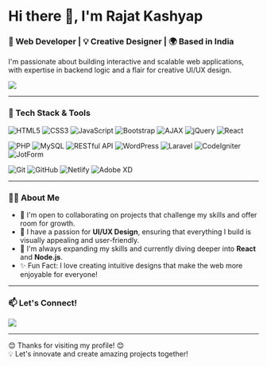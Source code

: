 <!-- Cover Image -->
<!-- <p align="center">
  <img src="" alt="Cover Image" style="width: 100%; max-width: 1280px; border-radius: 8px;">
</p> -->

<h1>Hi there 👋, I'm Rajat Kashyap</h1>
<h3>🚀 Web Developer | 💡 Creative Designer | 🌍 Based in India</h3>

<p>
  I'm passionate about building interactive and scalable web applications, with expertise in backend logic and a flair for creative UI/UX design.
</p>

<div>
  <a href="mailto:rajatkashyap099@gmail.com"><img src="https://img.shields.io/badge/Email-me-red?style=flat-square&logo=gmail&logoColor=white"></a>
  <!-- <a href="https://www.linkedin.com/in/rajatkashyap099" target="_blank"><img src="https://img.shields.io/badge/LinkedIn-connect-blue?style=flat-square&logo=linkedin"></a> -->
  <!-- <a href="https://github.com/Rjtksp" target="_blank"><img src="https://img.shields.io/badge/GitHub-follow-black?style=flat-square&logo=github"></a> -->
</div>

---

### 💼 Tech Stack & Tools

<p>
  <!-- Frontend Technologies -->
  <img src="https://img.shields.io/badge/HTML5-%23E34F26.svg?&style=for-the-badge&logo=html5&logoColor=white" alt="HTML5"/>
  <img src="https://img.shields.io/badge/CSS3-%231572B6.svg?&style=for-the-badge&logo=css3&logoColor=white" alt="CSS3"/>
  <img src="https://img.shields.io/badge/JavaScript-%23F7DF1E.svg?&style=for-the-badge&logo=javascript&logoColor=black" alt="JavaScript"/>
  <img src="https://img.shields.io/badge/Bootstrap-%237952B3.svg?&style=for-the-badge&logo=bootstrap&logoColor=white" alt="Bootstrap"/>
  <img src="https://img.shields.io/badge/AJAX-%230e76a8.svg?&style=for-the-badge&logo=ajax&logoColor=white" alt="AJAX"/>
  <img src="https://img.shields.io/badge/jQuery-%230e76a8.svg?&style=for-the-badge&logo=jquery&logoColor=white" alt="jQuery"/>
  <img src="https://img.shields.io/badge/React-%2361DAFB.svg?&style=for-the-badge&logo=react&logoColor=black" alt="React"/>
  <!--   <img src="https://img.shields.io/badge/Tailwind_CSS-%2338B2AC.svg?&style=for-the-badge&logo=tailwind-css&logoColor=white" alt="Tailwind CSS"/> -->
</p>


<p>
  <!-- Backend Technologies -->
  <img src="https://img.shields.io/badge/PHP-%23777BB4.svg?&style=for-the-badge&logo=php&logoColor=white" alt="PHP"/>
  <img src="https://img.shields.io/badge/MySQL-%234479A1.svg?&style=for-the-badge&logo=mysql&logoColor=white" alt="MySQL"/>
  <img src="https://img.shields.io/badge/REST_API-%2302569B.svg?&style=for-the-badge&logo=api&logoColor=white" alt="RESTful API"/>
  
  <!-- Added Technologies -->
  <img src="https://img.shields.io/badge/WordPress-%234192E4.svg?&style=for-the-badge&logo=wordpress&logoColor=white" alt="WordPress"/>
  <img src="https://img.shields.io/badge/Laravel-%23FF2D20.svg?&style=for-the-badge&logo=laravel&logoColor=white" alt="Laravel"/>
  <img src="https://img.shields.io/badge/CodeIgniter-%23E44D26.svg?&style=for-the-badge&logo=codeigniter&logoColor=white" alt="CodeIgniter"/>
  <!-- <img src="https://img.shields.io/badge/Drupal-%230e7b9c.svg?&style=for-the-badge&logo=drupal&logoColor=white" alt="Drupal"/> -->
  <img src="https://img.shields.io/badge/JotForm-%23E4002B.svg?&style=for-the-badge&logo=jotform&logoColor=white" alt="JotForm"/>
</p>


<p>
  <!-- Tools and Platforms -->
  <img src="https://img.shields.io/badge/Git-%23F05032.svg?&style=for-the-badge&logo=git&logoColor=white" alt="Git"/>
  <img src="https://img.shields.io/badge/GitHub-%23181717.svg?&style=for-the-badge&logo=github&logoColor=white" alt="GitHub"/>
  <img src="https://img.shields.io/badge/Netlify-%23E03C31.svg?&style=for-the-badge&logo=netlify&logoColor=white" alt="Netlify"/>
  <img src="https://img.shields.io/badge/Adobe_XD-%23FF61F6.svg?&style=for-the-badge&logo=adobe-xd&logoColor=white" alt="Adobe XD"/>
  <!--   <img src="https://img.shields.io/badge/Figma-%23F24E1E.svg?&style=for-the-badge&logo=figma&logoColor=white" alt="Figma"/> -->
</p>


---

### 🧑‍💻 About Me
- 🤝 I'm open to collaborating on projects that challenge my skills and offer room for growth.
- 🎨 I have a passion for **UI/UX Design**, ensuring that everything I build is visually appealing and user-friendly.
- 🌱 I'm always expanding my skills and currently diving deeper into **React** and **Node.js**.
- ✨ Fun Fact: I love creating intuitive designs that make the web more enjoyable for everyone!

---

### 📫 Let's Connect!
<div>
  <a href="mailto:rajatkashyap099@gmail.com"><img src="https://img.shields.io/badge/Email-me-red?style=for-the-badge&logo=gmail&logoColor=white"></a>
  <!-- <a href="https://www.linkedin.com/in/rajatkashyap099" target="_blank"><img src="https://img.shields.io/badge/LinkedIn-connect-blue?style=for-the-badge&logo=linkedin"></a> -->
  <!-- <a href="https://github.com/Rjtksp" target="_blank"><img src="https://img.shields.io/badge/GitHub-follow-black?style=for-the-badge&logo=github"></a> -->
</div>

---

<p>
  😊 Thanks for visiting my profile! 😊<br>
  💡 Let's innovate and create amazing projects together!
</p>

